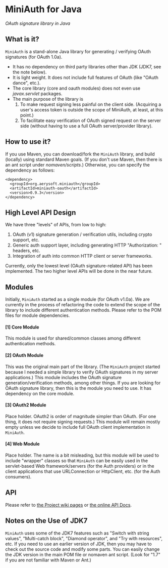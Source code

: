 MiniAuth for Java
========

_OAuth signature library in Java_


What is it?
---

`MiniAuth` is a stand-alone Java library for generating / verifying OAuth signatures (for OAuth 1.0a).
   * It has no dependency on third party libraries other than JDK (JDK7, see the note below).
   * It is light weight. It does not include full features of OAuth (like "OAuth dance", etc.). 
   * The core library (core and oauth modules) does not even use _javax.servlet_ packages.
   * The main purpose of the library is
       1. To make request signing less painful on the client side. (Acquiring a user's access token is outside the scope of MiniAuth, at least, at this point.)
       1. To facilitate easy verification of OAuth signed request on the server side (without having to use a full OAuth server/provider library).


How to use it?
---

If you use Maven, you can download/fork the `MiniAuth` library, and build (locally) using standard Maven goals. 
(If you don't use Maven, then there is an ant script under _nomaven/scripts_.)
Otherwise, you can specify the dependency as follows:

  	<dependency>
      <groupId>org.aerysoft.miniauth</groupId>
      <artifactId>miniauth-oauth</artifactId>
      <version>0.9.3</version>
  	</dependency>



High Level API Design
---

We have three "levels" of APIs, from low to high:
   1. OAuth (v1) signature generation / verification utils, including crypto support, etc.
   1. Generic auth support layer, including generating HTTP "Authorization: " headers, etc.
   1. Integration of auth into common HTTP client or server frameworks.

Currently, only the lowest level (OAuth signature-related API) has been implemented.
The two higher level APIs will be done in the near future.



Modules
---

Initially, `MiniAuth` started as a single module (for OAuth v1.0a). 
We are currently in the process of refactoring the code to extend the scope of the library to include different authentication methods.
Please refer to the POM files for module dependencies.


#### [1] Core Module ####
This module is used for shared/common classes among different authentication methods.
 

#### [2] OAuth Module ####
This was the original main part of the library.
(The `MiniAuth` project started because I needed a simple library to verify OAuth signatures in my server applications.)
This module includes the OAuth signature generation/verification methods, among other things.
If you are looking for OAuth signature library, then this is the module you need to use.
It has dependency on the core module.


#### [3] OAuth2 Module ####
Place holder. OAuth2 is order of magnitude simpler than OAuth. 
(For one thing, it does not require signing requests.)
This module will remain mostly empty unless we decide to include full OAuth client implementation in `MiniAuth`.


#### [4] Web Module ####
Place holder. The name is a bit misleading, but this module will be used to include "wrapper" classes
so that `MiniAuth` can be easily used in the servlet-based Web framework/servers (for the Auth providers)
or in the client applications that use URLConnection or HttpClient, etc. (for the Auth consumers).



API
---

Please refer to [the Project wiki pages](https://github.com/harrywye/miniauth/wiki/_pages) or [the online API Docs](http://www.miniauth.org/repo/apidocs/).



Notes on the Use of JDK7
---

`MiniAuth` uses some of the JDK7 features such as "Switch with string values", "Multi-catch block", "Diamond operator", and "Try with resources", etc.
If you need to use an earlier version of JDK, then you may have to check out the source code and modify some parts.
You can easily change the JDK version in the main POM file or nomaven ant script. (Look for "1.7" if you are not familiar with Maven or Ant.)


